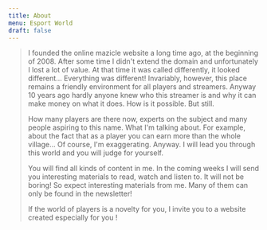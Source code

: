 ```yaml
---
title: About
menu: Esport World
draft: false
---
```

> I founded the online mazicle website a long time ago, at the beginning of 2008. After some time I didn't extend the domain and unfortunately I lost a lot of value. At that time it was called differently, it looked different... Everything was different! Invariably, however, this place remains a friendly environment for all players and streamers. Anyway 10 years ago hardly anyone knew who this streamer is and why it can make money on what it does. How is it possible. But still.
>
> How many players are there now, experts on the subject and many people aspiring to this name. What I'm talking about. For example, about the fact that as a player you can earn more than the whole village... Of course, I'm exaggerating. Anyway. I will lead you through this world and you will judge for yourself.
>
> You will find all kinds of content in me. In the coming weeks I will send you interesting materials to read, watch and listen to. It will not be boring! So expect interesting materials from me. Many of them can only be found in the newsletter!
>
> If the world of players is a novelty for you, I invite you to a website created especially for you !
>
>
